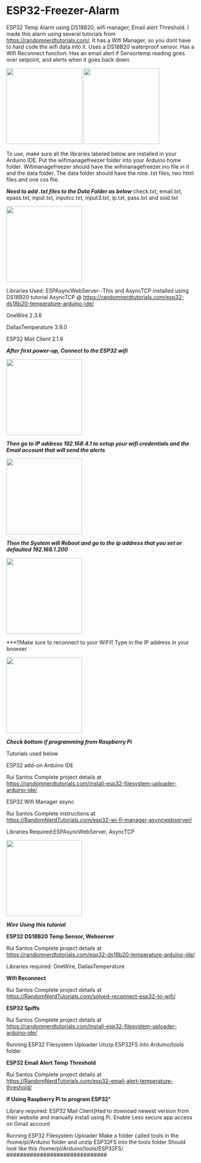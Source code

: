 # ESP32-Freezer-Alarm
ESP32 Temp Alarm using DS18B20, wifi manager, Email alert Threshold. 
I made this alarm using several tutorials from https://randomnerdtutorials.com/.
It has a Wifi Manager, so you dont have to hard code the wifi data into it.
Uses a DS18B20 waterproof sensor.
Has a Wifi Reconnect function.
Has an email alert if Sensortemp reading goes over setpoint, and alerts when it goes back down.

<img src="https://github.com/Fishrider24/ESP32-Freezer-Alarm/blob/main/board.jpeg" width="200">

<img src="https://github.com/Fishrider24/ESP32-Freezer-Alarm/blob/main/boardback.jpeg" width="200">

To use, make sure all the libraries labeled below are installed in your Arduino IDE. Put the wifimanagefreezer folder into your Arduino home folder.
Wifimanagefreezer should have the wifimanagefreezer.ino file in it and the data folder. The data folder should have the nine .txt files, two html files and one css file. 

***Need to add .txt files to the Data Folder as below***
check.txt, email.txt, epass.txt, input.txt, inputcc.txt, input3.txt, ip.txt, pass.txt and ssid.txt

<img src="https://github.com/Fishrider24/ESP32-Freezer-Alarm/blob/main/alarmwebpage.png" width="200">

Libraries Used:
ESPAsyncWebServer--This and AsyncTCP installed using DS18B20 tutorial
AsyncTCP           @ https://randomnerdtutorials.com/esp32-ds18b20-temperature-arduino-ide/ 

OneWire 2.3.6

DallasTemperature 3.9.0

ESP32 Mail Client 2.1.6

***After first power-up, Connect to the ESP32 wifi*** 

<img src="https://github.com/Fishrider24/ESP32-Freezer-Alarm/blob/main/wifimanager.jpeg" width="200">

***Then go to IP address 192.168.4.1 to setup your wifi credentials and the Email account that will send the alerts***

<img src="https://github.com/Fishrider24/ESP32-Freezer-Alarm/blob/main/wifisetup.png" width="200">

***Then the System will Reboot and go to the ip address that you set or defaulted 192.168.1.200***

<img src="https://github.com/Fishrider24/ESP32-Freezer-Alarm/blob/main/restart.png" width="200">

***!!Make sure to reconnect to your WiFi!! Type in the IP address in your browser

<img src="https://github.com/Fishrider24/ESP32-Freezer-Alarm/blob/main/alarmwebpage.png" width="200">

***Check bottom if programming from Raspberry Pi***

Tutorials used below

ESP32 add-on Arduino IDE

Rui Santos
  Complete project details at https://randomnerdtutorials.com/install-esp32-filesystem-uploader-arduino-ide/

ESP32 Wifi Manager async

Rui Santos
  Complete instructions at https://RandomNerdTutorials.com/esp32-wi-fi-manager-asyncwebserver/
  
Libraries Required:ESPAsyncWebServer, AsyncTCP

<img src="https://github.com/Fishrider24/ESP32-Freezer-Alarm/blob/main/pinout.jpeg" width="200">

***Wire Using this tutorial***

**ESP32 DS18B20 Temp Sensor, Webserver**

Rui Santos
  Complete project details at https://randomnerdtutorials.com/esp32-ds18b20-temperature-arduino-ide/ 

Libraries required: OneWire, DallasTemperature

**Wifi Reconnect**

Rui Santos
  Complete project details at https://RandomNerdTutorials.com/solved-reconnect-esp32-to-wifi/

**ESP32 Spiffs**

Rui Santos
  Complete project details at https://randomnerdtutorials.com/install-esp32-filesystem-uploader-arduino-ide/ 
  
Running ESP32 Filesystem Uploader
Unzip ESP32FS into Arduino/tools folder

**ESP32 Email Alert Temp Threshold**

Rui Santos
  Complete project details at https://RandomNerdTutorials.com/esp32-email-alert-temperature-threshold/ 
  
******If Using Raspberry Pi to program ESP32*******

Library required: ESP32 Mail Client(Had to downoad newest version from their website and manually install using Pi.
Enable Less secure app access on Gmail account

Running ESP32 Filesystem Uploader
Make a folder called tools in the /home/pi/Arduino folder and unzip ESP32FS into the tools folder
Should look like this /home/pi/Arduino/tools/ESP32FS/
##############################
